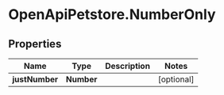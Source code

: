 # OpenApiPetstore.NumberOnly

## Properties
Name | Type | Description | Notes
------------ | ------------- | ------------- | -------------
**justNumber** | **Number** |  | [optional] 


